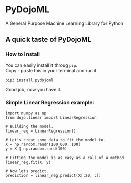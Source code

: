 # PyDojoML
A General Purpose Machine Learning Library for Python

## A quick taste of PyDojoML

### How to install
You can easily install it throug `pip`.<br>
Copy - paste this in your terminal and run it.
```
pip3 install pydojoml
```

Good job, now you have it.

### Simple Linear Regression example:
```
import numpy as np
from dojo.linear import LinearRegression

# Building the model.
linear_reg = LinearRegression()

# Let's creat some data to fit the model to.
X = np.random.randn(100_000, 100)
y = X @ np.random.rand(100)

# Fitting the model is as easy as a call of a method.
linear_reg.fit(X, y)

# Now lets predict.
prediction = linear_reg.predict(X[:20, :])

```
